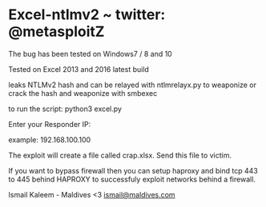 # Excel-ntlmv2 ~ twitter: @metasploitZ

The bug has been tested on Windows7 / 8 and 10

Tested on Excel 2013 and 2016 latest build

leaks NTLMv2 hash and can be relayed with ntlmrelayx.py to weaponize or crack the hash and weaponize with smbexec

to run the script: python3 excel.py 

Enter your Responder IP:

example: 192.168.100.100

The exploit will create a file called crap.xlsx. Send this file to victim.

If you want to bypass firewall then you can setup haproxy and bind tcp 443 to 445 behind HAPROXY to successfuly exploit networks behind a firewall.

Ismail Kaleem - Maldives <3
ismail@maldives.com
